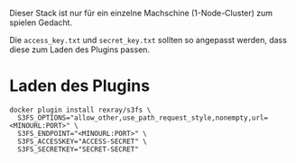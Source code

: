 Dieser Stack ist nur für ein einzelne Machschine (1-Node-Cluster)
zum spielen Gedacht.

Die `access_key.txt` und   `secret_key.txt` sollten so angepasst werden, dass diese zum Laden 
des Plugins passen.


# Laden des Plugins

~~~
docker plugin install rexray/s3fs \
  S3FS_OPTIONS="allow_other,use_path_request_style,nonempty,url=<MINOURL:PORT>" \
  S3FS_ENDPOINT="<MINOURL:PORT>" \
  S3FS_ACCESSKEY="ACCESS-SECRET" \
  S3FS_SECRETKEY="SECRET-SECRET"
~~~


